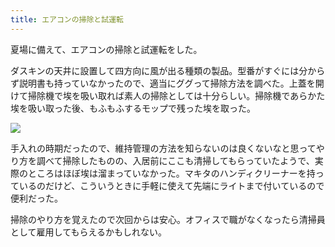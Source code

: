 ```yaml
---
title: エアコンの掃除と試運転
---
```

夏場に備えて、エアコンの掃除と試運転をした。

ダスキンの天井に設置して四方向に風が出る種類の製品。型番がすぐには分からず説明書も持っていなかったので、適当にググって掃除方法を調べた。上蓋を開けて掃除機で埃を吸い取れば素人の掃除としては十分らしい。掃除機であらかた埃を吸い取った後、もふもふするモップで残った埃を取った。

![](https://lh3.googleusercontent.com/docs/ADP-6oGSXw8iFQS4YODLWnIPhf7o2bUq2XzekPePliJKXRymvrr4Pwx8wrsSiEAhWJq-ocht4rN4vq3APnaLqndJhfhfz901RzTnv5Wqsf5UkdQNOUjqgCU72L1NwT60r_PTfiOHD7TNZAv8w975RH-fRJLgsHCYp92HT5K3_Ywxl9UQORMGWXh_aXfOPVkHH0csVcv7YyLWS0lKQUuCiNyBZBE-0EL9QMR73PA0Jzp2u4UZgOufOzTQbXoy03fROVng9roVh3gNg8eIag14-VxZjbXye-sML6B2lm12D7o9I6toiCWrKEJiOYCSeXXFbroeam4_RfWOe102RgBzWYccPmevwy_GTuMd69X7XtaPTvjk7ibWNuOJS_UOLCCLAxPzPg1QDettgphOG8dGzpdaU1YM-cFDwWF8oFMxNembbEqICsRUBjP86DUq-7F1kC3547tX6ec23z-ClyVIJ_yXcDGR-ci9Evl_wrRjlNIlNoMnxSKzZ97y_xf004E0w_E1fprua9x7cpVIKImqiUF2dq7wuEj3VLHRqUs95Ut0SQJAdDLeYZGYUIGGwCGMThD5IuHUooY_BSpBXkOEcjud19gwwkRrNf6HAFgpvW7G6rhmf82aoOKhzDCCwrZ2BCwSYuB1Ahy-kHfGkVL6ZNGM_rF2lCucyIyWwMg6oetS9QSnT6KNM1gqDz7dvJa8NXQ-OH2hAr4EwUCLE-bxlczpGAVUqhTS6lW80OLDCabqrR1ZhoWQg1HM6tvEyMrLPsaY8EuxsQjgMwQ3kvo8Rbcj3lAlT3Ik1wxvLFYy9GjuD_njH81Bii_w4fvfpa-P-nIVBfF3Qbc_TrvxQY7DXQDvwcMdu8J_GfNsBu_QgPa4J7NM52aD5zLqgzm-XoVjMG0-VGg5LAyPwMoByuRDi_vOjHRN9J30maQZkluiYyJIYsee4CyAK_x7eHxGmYJQGnBNXb4mn_wfx5pPIW3N5EPdPAOj3Ya9mTNKk5OVKQ1S2HZ1d8qqgDpMk9U9T_lD4BdkyWRSkgQU1_A2NNMqlF6jQCy5Nu3YFZL6y2qNw625xZg2ragTu3QLp2pUhibkWqmY-F_F648dO6muymYvEICYqsojI_GZ-RThOunl1yUlCSbqfkq8RvntxjWUgYx5KPaKt_A9W-dRttsIQu7P0JWXjStM2AOE-RNA6WLXXpzxT4UmcqHe3oF-YB3a2DQwRCl9wgRiDZTBw2YE3YJ4t6e-oUA8lkqFBytoMxXpAcLrlgVNnWZD)

手入れの時期だったので、維持管理の方法を知らないのは良くないなと思ってやり方を調べて掃除したものの、入居前にここも清掃してもらっていたようで、実際のところはほぼ埃は溜まっていなかった。マキタのハンディクリーナーを持っているのだけど、こういうときに手軽に使えて先端にライトまで付いているので便利だった。

掃除のやり方を覚えたので次回からは安心。オフィスで職がなくなったら清掃員として雇用してもらえるかもしれない。

